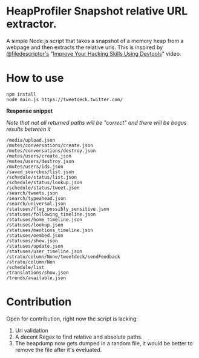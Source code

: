 # HeapProfiler Snapshot relative URL extractor.

A simple Node.js script that takes a snapshot of a memory heap from a webpage and then extracts the relative urls. This is inspired by [@filedescriptor's](https://twitter.com/filedescriptor) "[Improve Your Hacking Skills Using Devtools](https://www.youtube.com/watch?v=Y1S5s3FmFsI&feature=youtu.be&t=204)" video.

# How to use

```
npm install
node main.js https://tweetdeck.twitter.com/
```

__Response snippet__

_Note that not all returned paths will be "correct" and there will be bogus results between it_

```
/media/upload.json
/mutes/conversations/create.json
/mutes/conversations/destroy.json
/mutes/users/create.json
/mutes/users/destroy.json
/mutes/users/ids.json
/saved_searches/list.json
/schedule/status/list.json
/schedule/status/lookup.json
/schedule/status/tweet.json
/search/tweets.json
/search/typeahead.json
/search/universal.json
/statuses/flag_possibly_sensitive.json
/statuses/following_timeline.json
/statuses/home_timeline.json
/statuses/lookup.json
/statuses/mentions_timeline.json
/statuses/oembed.json
/statuses/show.json
/statuses/update.json
/statuses/user_timeline.json
/strato/column/None/tweetdeck/sendFeedback
/strato/column/Non
/schedule/list
/translations/show.json
/trends/available.json
```

# Contribution

Open for contribution, right now the script is lacking:
1. Url validation
2. A decent Regex to find relative and absolute paths.
3. The heapdump now gets dumped in a random file, it would be better to remove the file after it's eveluated. 